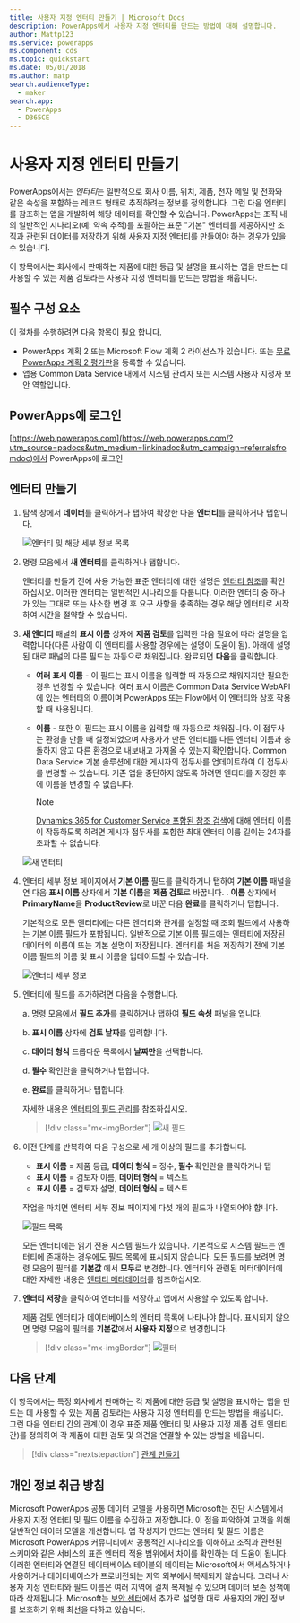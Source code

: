 ```yaml
---
title: 사용자 지정 엔터티 만들기 | Microsoft Docs
description: PowerApps에서 사용자 지정 엔터티를 만드는 방법에 대해 설명합니다.
author: Mattp123
ms.service: powerapps
ms.component: cds
ms.topic: quickstart
ms.date: 05/01/2018
ms.author: matp
search.audienceType:
  - maker
search.app:
  - PowerApps
  - D365CE
---
```


# <a name="create-a-custom-entity"></a>사용자 지정 엔터티 만들기
PowerApps에서는 *엔터티*는 일반적으로 회사 이름, 위치, 제품, 전자 메일 및 전화와 같은 속성을 포함하는 레코드 형태로 추적하려는 정보를 정의합니다. 그런 다음 엔터티를 참조하는 앱을 개발하여 해당 데이터를 확인할 수 있습니다. PowerApps는 조직 내의 일반적인 시나리오(예: 약속 추적)를 포괄하는 표준 "기본" 엔터티를 제공하지만 조직과 관련된 데이터를 저장하기 위해 사용자 지정 엔터티를 만들어야 하는 경우가 있을 수 있습니다.

이 항목에서는 회사에서 판매하는 제품에 대한 등급 및 설명을 표시하는 앱을 만드는 데 사용할 수 있는 제품 검토라는 사용자 지정 엔터티를 만드는 방법을 배웁니다.

## <a name="prerequisites"></a>필수 구성 요소
이 절차를 수행하려면 다음 항목이 필요 합니다.
* PowerApps 계획 2 또는 Microsoft Flow 계획 2 라이선스가 있습니다. 또는 [무료 PowerApps 계획 2 평가판](https://web.powerapps.com/signup?redirect=marketing&email=)을 등록할 수 있습니다.
* 앱용 Common Data Service 내에서 시스템 관리자 또는 시스템 사용자 지정자 보안 역할입니다.

## <a name="sign-in-to-powerapps"></a>PowerApps에 로그인
[https://web.powerapps.com](https://web.powerapps.com/?utm_source=padocs&utm_medium=linkinadoc&utm_campaign=referralsfromdoc)에서 PowerApps에 로그인

## <a name="create-an-entity"></a>엔터티 만들기
1. 탐색 창에서 **데이터**를 클릭하거나 탭하여 확장한 다음 **엔터티**를 클릭하거나 탭합니다.

    ![엔터티 및 해당 세부 정보 목록](./media/data-platform-cds-create-entity/entitylist.png "엔터티 목록")

2. 명령 모음에서 **새 엔터티**를 클릭하거나 탭합니다.

    엔터티를 만들기 전에 사용 가능한 표준 엔터티에 대한 설명은 [엔터티 참조](../../developer/common-data-service/reference/about-entity-reference.md)를 확인하십시오. 이러한 엔터티는 일반적인 시나리오를 다룹니다. 이러한 엔터티 중 하나가 있는 그대로 또는 사소한 변경 후 요구 사항을 충족하는 경우 해당 엔터티로 시작하여 시간을 절약할 수 있습니다. 

3. **새 엔터티** 패널의 **표시 이름** 상자에 **제품 검토**를 입력한 다음 필요에 따라 설명을 입력합니다(다른 사람이 이 엔터티를 사용할 경우에는 설명이 도움이 됨). 아래에 설명된 대로 패널의 다른 필드는 자동으로 채워집니다. 완료되면 **다음**을 클릭합니다.

    * **여러 표시 이름** - 이 필드는 표시 이름을 입력할 때 자동으로 채워지지만 필요한 경우 변경할 수 있습니다. 여러 표시 이름은 Common Data Service WebAPI에 있는 엔터티의 이름이며 PowerApps 또는 Flow에서 이 엔터티와 상호 작용할 때 사용됩니다.
    * **이름** - 또한 이 필드는 표시 이름을 입력할 때 자동으로 채워집니다. 이 접두사는 환경을 만들 때 설정되었으며 사용자가 만든 엔터티를 다른 엔터티 이름과 충돌하지 않고 다른 환경으로 내보내고 가져올 수 있는지 확인합니다. Common Data Service 기본 솔루션에 대한 게시자의 접두사를 업데이트하여 이 접두사를 변경할 수 있습니다. 기존 앱을 중단하지 않도록 하려면 엔터티를 저장한 후에 이름을 변경할 수 없습니다.

       > [!NOTE]
       > [Dynamics 365 for Customer Service 포함된 참조 검색](/dynamics365/customer-engagement/customer-service/set-up-knowledge-management-embedded-knowledge-search)에 대해 엔터티 이름이 작동하도록 하려면 게시자 접두사를 포함한 최대 엔터티 이름 길이는 24자를 초과할 수 없습니다.
     
    ![새 엔터티](./media/data-platform-cds-create-entity/newentitypanel.png "새 엔터티 패널")

4. 엔터티 세부 정보 페이지에서 **기본 이름** 필드를 클릭하거나 탭하여 **기본 이름** 패널을 연 다음 **표시 이름** 상자에서 **기본 이름**을 **제품 검토**로 바꿉니다. . **이름** 상자에서 **PrimaryName**을 **ProductReview**로 바꾼 다음 **완료**를 클릭하거나 탭합니다.
 
    기본적으로 모든 엔터티에는 다른 엔터티와 관계를 설정할 때 조회 필드에서 사용하는 기본 이름 필드가 포함됩니다. 일반적으로 기본 이름 필드에는 엔터티에 저장된 데이터의 이름이 또는 기본 설명이 저장됩니다. 엔터티를 처음 저장하기 전에 기본 이름 필드의 이름 및 표시 이름을 업데이트할 수 있습니다.

    ![엔터티 세부 정보](./media/data-platform-cds-create-entity/newentitydetails.png "새 엔터티 세부 정보")

5. 엔터티에 필드를 추가하려면 다음을 수행합니다.
 
    a. 명령 모음에서 **필드 추가**를 클릭하거나 탭하여 **필드 속성** 패널을 엽니다.

    b. **표시 이름** 상자에 **검토 날짜**를 입력합니다.

    c. **데이터 형식** 드롭다운 목록에서 **날짜만**을 선택합니다.

    d. **필수** 확인란을 클릭하거나 탭합니다.
    
    e. **완료**를 클릭하거나 탭합니다.
     
    자세한 내용은 [엔터티의 필드 관리](data-platform-manage-fields.md)를 참조하십시오.

    > [!div class="mx-imgBorder"] 
    > ![새 필드](./media/data-platform-cds-create-entity/newfieldpanel-2.png "새 필드 패널")

6. 이전 단계를 반복하여 다음 구성으로 세 개 이상의 필드를 추가합니다.
    * **표시 이름** = 제품 등급, **데이터 형식** = 정수, **필수** 확인란을 클릭하거나 탭
    * **표시 이름** = 검토자 이름, **데이터 형식** = 텍스트
    * **표시 이름** = 검토자 설명, **데이터 형식** = 텍스트

    작업을 마치면 엔터티 세부 정보 페이지에 다섯 개의 필드가 나열되어야 합니다.

    ![필드 목록](./media/data-platform-cds-create-entity/addedfields.png "필드 목록")

    모든 엔터티에는 읽기 전용 시스템 필드가 있습니다. 기본적으로 시스템 필드는 엔터티에 존재하는 경우에도 필드 목록에 표시되지 않습니다. 모든 필드를 보려면 명령 모음의 필터를 **기본값** 에서 **모두**로 변경합니다. 엔터티와 관련된 메터데이터에 대한 자세한 내용은 [엔터티 메타데이터](../../developer/common-data-service/entity-metadata.md)를 참조하십시오.

7. **엔터티 저장**을 클릭하여 엔터티를 저장하고 앱에서 사용할 수 있도록 합니다.

    제품 검토 엔터티가 데이터베이스의 엔터티 목록에 나타나야 합니다. 표시되지 않으면 명령 모음의 필터를 **기본값**에서 **사용자 지정**으로 변경합니다.

    > [!div class="mx-imgBorder"] 
    > ![필터](./media/data-platform-cds-create-entity/filter.png "필터 선택")

## <a name="next-steps"></a>다음 단계
이 항목에서는 특정 회사에서 판매하는 각 제품에 대한 등급 및 설명을 표시하는 앱을 만드는 데 사용할 수 있는 제품 검토라는 사용자 지정 엔터티를 만드는 방법을 배웁니다. 그런 다음 엔터티 간의 관계(이 경우 표준 제품 엔터티 및 사용자 지정 제품 검토 엔터티 간)를 정의하여 각 제품에 대한 검토 및 의견을 연결할 수 있는 방법을 배웁니다.

> [!div class="nextstepaction"]
> [관계 만들기](data-platform-entity-lookup.md)

## <a name="privacy-notice"></a>개인 정보 취급 방침
Microsoft PowerApps 공통 데이터 모델을 사용하면 Microsoft는 진단 시스템에서 사용자 지정 엔터티 및 필드 이름을 수집하고 저장합니다. 이 점을 파악하여 고객을 위해 일반적인 데이터 모델을 개선합니다. 앱 작성자가 만드는 엔터티 및 필드 이름은 Microsoft PowerApps 커뮤니티에서 공통적인 시나리오를 이해하고 조직과 관련된 스키마와 같은 서비스의 표준 엔터티 적용 범위에서 차이를 확인하는 데 도움이 됩니다. 이러한 엔터티와 연결된 데이터베이스 테이블의 데이터는 Microsoft에서 액세스하거나 사용하거나 데이터베이스가 프로비전되는 지역 외부에서 복제되지 않습니다. 그러나 사용자 지정 엔터티와 필드 이름은 여러 지역에 걸쳐 복제될 수 있으며 데이터 보존 정책에 따라 삭제됩니다. Microsoft는 [보안 센터](https://www.microsoft.com/trustcenter/Privacy/default.aspx)에서 추가로 설명한 대로 사용자의 개인 정보를 보호하기 위해 최선을 다하고 있습니다.
